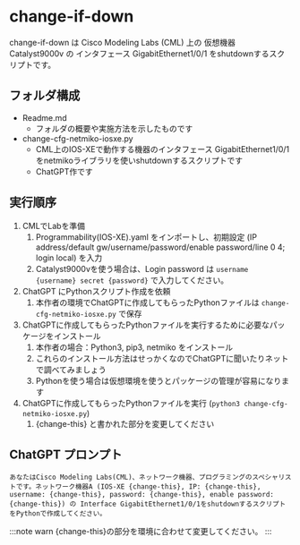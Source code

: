 # change-if-down

change-if-down は Cisco Modeling Labs (CML) 上の
仮想機器 Catalyst9000v の インタフェース GigabitEthernet1/0/1 をshutdownするスクリプトです。

## フォルダ構成
- Readme.md
  - フォルダの概要や実施方法を示したものです
- change-cfg-netmiko-iosxe.py
  - CML上のIOS-XEで動作する機器のインタフェース GigabitEthernet1/0/1をnetmikoライブラリを使いshutdownするスクリプトです
  - ChatGPT作です

## 実行順序
1. CMLでLabを準備
   1. Programmability(IOS-XE).yaml をインポートし、初期設定 (IP address/default gw/username/password/enable password/line 0 4; login local) を入力
   2. Catalyst9000vを使う場合は、Login password は ```username {username} secret {password}``` で入力してください。
2. ChatGPT にPythonスクリプト作成を依頼
   1. 本作者の環境でChatGPTに作成してもらったPythonファイルは ```change-cfg-netmiko-iosxe.py``` で保存
3. ChatGPTに作成してもらったPythonファイルを実行するために必要なパッケージをインストール
   1. 本作者の場合：Python3, pip3, netmiko をインストール
   2. これらのインストール方法はせっかくなのでChatGPTに聞いたりネットで調べてみましょう
   3. Pythonを使う場合は仮想環境を使うとパッケージの管理が容易になります
4. ChatGPTに作成してもらったPythonファイルを実行 (```python3 change-cfg-netmiko-iosxe.py```)
   1. {change-this} と書かれた部分を変更してください

## ChatGPT プロンプト
```
あなたはCisco Modeling Labs(CML)、ネットワーク機器、プログラミングのスペシャリストです。ネットワーク機器A (IOS-XE {change-this}, IP: {change-this}, username: {change-this}, password: {change-this}, enable password: {change-this}) の Interface GigabitEthernet1/0/1をshutdownするスクリプトをPythonで作成してください。
```

:::note warn
{change-this}の部分を環境に合わせて変更してください。
:::